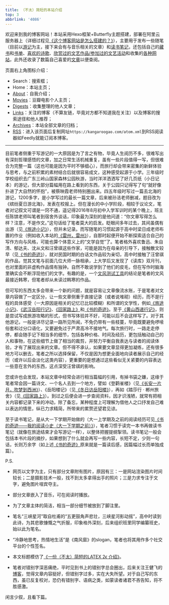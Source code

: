 ```yaml
---
title: （不太）简短的本站介绍
top: 3
abbrlink: '4086'
---
```


欢迎来到我的博客网站！本站采用Hexo框架+Butterfly主题搭建，部署在阿里云服务器上（详细过程见[《这个博客网站是怎么搭建的？》](../18e4/)），主要用于发布一些随笔（目前以[游记](../../categories/%E6%B8%B8%E8%AE%B0/)为主，接下来会有与音乐相关的文章）和[读书笔记](../../categories/%E8%AF%BB%E4%B9%A6%E7%AC%94%E8%AE%B0/)，还包括自己的[藏书](../fcfb/)和[书单](../7f1c/)、[喜欢的诗歌](../fa36/)、[欣赏过的文艺作品/参加过的文艺活动](../cbba/)和收集的[各种网站](../31d1/)，此外还收录了数篇自己喜爱的[文章](../../digests/)以便查阅。

页面右上角图标介绍：
- Search：搜索框；
- Home：本站主页；
- [About](../../about/)：自我介绍；
- [Movies](../../movies/)：豆瓣电影个人主页；
- [Digests](../../digests/)：收集整理的他人文章；
- [Links](../../links/)：关注的博客（不算友链，毕竟对方都不知道我在关注）以及博客的搜索途径和他人推荐；
- [Archives](../../archives/)：本站全部文章的归档；
- [RSS](../../atom.xml)：进入该页面后复制网址`https://kangaroogao.com/atom.xml`到RSS阅读器如Feedly就能订阅本博客。

---

目前笔者侧重于写游记的一大原因是为了言之有物，毕竟人生阅历不多，很难写出有深刻哲理感悟的文章，加之日常生活机械重复，虽有一些片段值得一写，但很难合为完整一篇（这也可能是因为平时不够细心），而旅行却会带来密集的新鲜体验与思考，与之前积累的素材结合后就很容易成文，这种感受起源于小学。三年级时学校组织去广东三岭山国家森林公园秋游，当时洋洋洒洒写了好几页纸（小日记本）的游记，但大部分篇幅用在路上看到的东西，关于公园只记得写了句“就好像扑进了大自然的怀抱”，被蔡映霞老师特别圈出来。四五年级时写过一篇去北海的游记，1200多字，是小学写过的最长一篇文章，后来被孙洁老师删减，题目改为《缤纷夏日游北海》，发表在校报上。但在漫长的中小学阶段，相较于议论文，笔者对记叙文可谓是一窍不通，遥记得2016年8月初中入学军训时的某个晚上，班主任陈镔老师叫笔者到宿舍外谈话，印象最为深刻的是他问道：“你文章写得怎么样？注意，不是作文。”这句话给了笔者莫大的启发。眨眼间多年过去，其间虽偶有出游（见[《旅途小记》](../9e84/)），但并未记录。而写随笔的习惯起源于高中时梁日成老师布置的作业（例如收入本站的[《雷州，雷州》](../4cde/)），自那时起便开始不断探索适合自己的写作方向与风格，可能也算个体意义上的“文学自觉”了。笔者格外喜欢鲁迅、朱自清、郁达夫、沈从文和汪曾祺这些作家，可能是因为在母亲的引导下，接触散文较早（见[《书的奇迹》](../d4b0/)），就对民国时期的白话文作品较为亲切，高中时接触了汪曾祺的作品，觉其文笔与前面几位大师一脉相承，上大学后又发现了《读库》双月刊，也对里面的非虚构作品情有独钟。自然不敢说学到了他们的皮毛，但在写作时脑海里确实会不断浮现他们的文字。有趣的是，一个[文风测试工具](https://testurtext.us/)的结论是笔者的文风最接近韩寒，但笔者却从未读过韩寒的作品。

但可写的东西太多会带来一个新的问题，就是容易让文章像流水账，于是笔者对文章内容做了一定区分，让一些文章侧重于直接记录（或者说堆砌）经历，而不是行程的具体感受（一大原因是相关的记忆已比较模糊）和所谓的文学性，例如[《旅途小记》](../9e84/)、[《武汉岳阳行记》](../6385/)、[《回家路上》](../bb58/)和[《书的奇迹》](../d4b0/)。至于[《黄山西递行记》](../e08f/)，则是尝试写成旅游攻略的形式，但书写体验并不好，可能以后不会这样写了。对于其他游记，一般是详尽记录一路所见所闻，不免仍带有一些枝蔓，毕竟既要避免啰嗦俗套和过分口语化，又要避免过于严肃高冷不接地气。每次旅行时，一路走走停停，都会随手记下相当多的细节，包括各种价格、时间及经历，更包括触动自己的人和事物，在这些细节上做了相当的裁剪，并努力平衡自我表达与读者的阅读体验，才有了展现出来的文章。但不得不承认，如果要文章显得更加凝练，还有很多地方可以删去，笔者之所以选择保留，不仅是因为想更全面地向读者展示自己的经历（或许以后会淡化这类内容），更重要的是想通过这些看似无关紧要的内容表达一些意在言外的东西，这点深受汪曾祺的影响。

您或许也会发现，本站文章中经常会进行相当篇幅的引用，有掉书袋之嫌，这缘于笔者常会因一篇诗文、一个名人去到一个地方，譬如《登鹳雀楼》（见[《长安一片月，吹梦到西洲》](../439b/)）、《岳阳楼记》（见[《冬日访岳阳楼》](../1fb2/)），再如《踏莎行 · 郴州旅舍》（见[《回家路上》](../bb58/)）。到过之后便会进一步查阅资料，因才识浅陋，就常有把相关内容都记录下来的冲动，除了备忘，某种程度上可理解为借他人之口抒发自己难以表达的情思，纵已力求精简，所带来的累赘还望君见谅。


至于读书笔记，是从大一下学期开始做的（大一上学期及之前的阅读经历可见[《书的奇迹——我的阅读小史（大一下学期之前）》](../d4b0/)），笔者习惯于读完一本书再做读书笔记（就像在旅途结束才会写游记一样），以整体把握提纲掣领。读书笔记一般会包括本书片段的摘抄，如果想到了什么就会再写一些内容，长短不定，少则一句话，长则万余字（如上述[《书的奇迹》](../d4b0/)原来就是一篇读后感，因篇幅过长而单独成篇）。

P.S. 
- 网页以文字为主，只有部分文章附有图片，原因有三：一是网站渲染图片时间较长；二是摄影技术一般，找不到太多拿得出手的照片；三是力求专注于文字，避免图片喧宾夺主。

- 部分文章嵌入了音乐，可在阅读时播放。

- 为了文章主体的简洁，相当一部分细节被放到了脚注里。

- 笔名“三峡星河”取自杜甫的“五更鼓角声悲壮，三峡星河影动摇”，高中时读到此诗，为其悲歌慷慨之气折服，印象格外深刻，后来组织班里同学编纂班史，始以此为笔名。

- “冷静地思考，热情地生活”是《南风窗》的slogan，笔者也将其用作多个社交平台的个性签名。

- 本文标题模仿了[《一份（不太）简短的LATEX $2\epsilon$ 介绍》](https://texdoc.org/serve/lshort-zh-cn.pdf/0)。

- 笔者对错别字深恶痛绝，平时见到书上的错别字总会圈出，后来关注王健飞的[博客](https://1q43.blog/)，觉得文章内容挺好，但错别字过多，实在大失所望。对于自己写的东西，虽已反复校对，恐仍有错别字、语病之类，如蒙读者诸君不吝告知，将不胜感激。
  
闲言少叙，且看下篇。